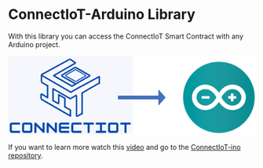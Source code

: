 # ConnectIoT-Arduino Library
With this library you can access the ConnectIoT Smart Contract with any Arduino project.


<p align="center">
  <img src="https://github.com/EbanCuMo/ConnectIoT-Platform/blob/main/assets/images/ConnectIoTino.png" />
</p>

If you want to learn more watch this [video](https://www.youtube.com/watch?v=qh0-w7BAv0Q) and go to the [ConnectIoT-ino repository](https://github.com/MexbaliaMX/ConnectIoT-ino).